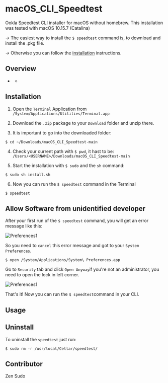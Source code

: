 # macOS_CLI_Speedtest
Ookla Speedtest CLI installer for macOS without homebrew.
This installation was tested with macOS 10.15.7 (Catalina)

-> The easiest way to install the `$ speedtest` command is, to download and install the .pkg file.

-> Otherwise you can follow the [installation](##Installation) instructions.



## Overview

- [ ](#)
  - [ ](# )


## Installation

1. Open the `Terminal` Application from `/System/Applications/Utilities/Terminal.app`

2. Download the `.zip` package to your `Download` folder and unzip there.

3. It is important to go into the downloaded folder:
```
$ cd ~/Downloads/macOS_CLI_Speedtest-main
```

4. Check your current path with `$ pwd`, it hast to be: `/Users/<USERNAME>/Downloads/macOS_CLI_Speedtest-main`

5. Start the installation with `$ sudo` and the `sh` command:
```
$ sudo sh install.sh
```

6. Now you can run the `$ speedtest` command in the Terminal
```
$ speedtest
```


## Allow Software from unidentified developer

After your first run of the `$ speedtest` command, you will get an error message like this:

![Preferences1](https://raw.githubusercontent.com/zensudo/macOS_CLI_Speedtest/main/content/image1.png)

So you need to `cancel` this error message and got to your `System Preferences`.

```
$ open /System/Applications/System\ Preferences.app
```
Go to `Security` tab and click `Open Anyway`if you're not an administrator, you need to open the lock in left corner.

![Preferences1](https://raw.githubusercontent.com/zensudo/macOS_CLI_Speedtest/main/content/image2.png)

That's it! Now you can run the `$ speedtest`command in your CLI.


## Usage



## Uninstall

To uninstall the `speedtest` just run:
```
$ sudo rm -r /usr/local/Cellar/speedtest/
```


## Contributor

Zen Sudo
